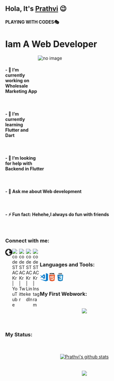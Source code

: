 ## Hola, It's [Prathvi](https://github.com/itsprathvi) 😉
#### PLAYING WITH CODES🎭

# Iam A Web Developer 
<img align="right" src="https://media.giphy.com/media/u2pmTWUi0MXjyrMaVj/giphy.gif" width="400px" height="350px" alt="no image" />
<br />

#### - 🔭 I’m currently working on Wholesale Marketing App
<br />

#### - 🌱 I’m currently learning Flutter and Dart
<br />

#### - 🤔 I’m looking for help with Backend in Flutter
<br />

#### - 💬 Ask me about Web development
<br />

#### - ⚡ Fun fact: Hehehe,I always do fun with friends
<br />


### Connect with me:

[<img align="left" alt="codeSTACKr.com" width="22px" src="https://raw.githubusercontent.com/iconic/open-iconic/master/svg/globe.svg" />][website]
[<img align="left" alt="codeSTACKr | YouTube" width="22px" src="https://cdn.jsdelivr.net/npm/simple-icons@v3/icons/youtube.svg" />][youtube]
[<img align="left" alt="codeSTACKr | Twitter" width="22px" src="https://cdn.jsdelivr.net/npm/simple-icons@v3/icons/twitter.svg" />][twitter]
[<img align="left" alt="codeSTACKr | LinkedIn" width="22px" src="https://cdn.jsdelivr.net/npm/simple-icons@v3/icons/linkedin.svg" />][linkedin]
[<img align="left" alt="codeSTACKr | Instagram" width="22px" src="https://cdn.jsdelivr.net/npm/simple-icons@v3/icons/instagram.svg" />][instagram]

<br />

### Languages and Tools:

[<img align="left" alt="Visual Studio Code" width="26px" src="https://raw.githubusercontent.com/github/explore/80688e429a7d4ef2fca1e82350fe8e3517d3494d/topics/visual-studio-code/visual-studio-code.png" />][webdevplaylist]
[<img align="left" alt="HTML5" width="26px" src="https://raw.githubusercontent.com/github/explore/80688e429a7d4ef2fca1e82350fe8e3517d3494d/topics/html/html.png" />][webdevplaylist]
[<img align="left" alt="CSS3" width="26px" src="https://raw.githubusercontent.com/github/explore/80688e429a7d4ef2fca1e82350fe8e3517d3494d/topics/css/css.png" />][cssplaylist]
<br />
<br />

### My First Webwork:

<br />
<div align="center">
<a href="https://github.com/itsprathvi/OCR_BOX">
 <img align="center" src="https://github-readme-stats.vercel.app/api/pin/?username=itsprathvi&repo=OCR_BOX&theme=dark" />
</a>
</div>
<br/>
<br/>

### My Status:

<br />
<br />
<div align="center">
<a href="https://github.com/itsprathvi">
 <img align="center" src="https://github-readme-stats.vercel.app/api?username=itsprathvi&show_icons=true&theme=dark&line_height=27" alt="Prathvi's github stats"/>
</a>
</div>
<br />
<br />
<div align="center">
<a href="https://github.com/itsprathvi">
  <img align="center" src="https://github-readme-stats.vercel.app/api/top-langs/?username=itsprathvi&theme=dark&hide_langs_below=1" />
</a>
</div>
<br />






[website]: http://ocr-converter.herokuapp.com/
[twitter]: https://twitter.com/PrathvirajPrab1
[youtube]: https://www.youtube.com/channel/UC6AvtKYKQJ_IORyyQSZee-w
[instagram]: https://www.instagram.com/prathvi.raj_/
[linkedin]: https://www.linkedin.com/in/prathviraj-prabhu-430123193/
[webdevplaylist]: https://www.youtube.com/playlist?list=PLkwxH9e_vrAJ0WbEsFA9W3I1W-g_BTsbt
[jsplaylist]: https://www.youtube.com/playlist?list=PLkwxH9e_vrALRJKu7wfXby3MKeflhTu6B
[cssplaylist]: https://www.youtube.com/playlist?
